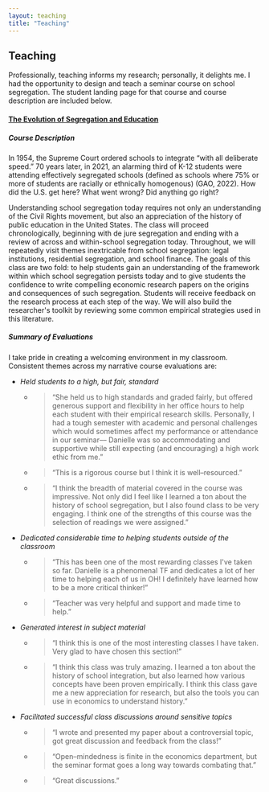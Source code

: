 ```yaml
---
layout: teaching
title: "Teaching"
---
```


## Teaching

Professionally, teaching informs my research; personally, it delights me. I had the opportunity to design and teach a seminar course on school segregation. The student landing page for that course and course description are included below.

#### [The Evolution of Segregation and Education](https://daniellecgw.github.io/teaching/segregation-ed)

##### Course Description
In 1954, the Supreme Court ordered schools to integrate “with all deliberate speed.”  70 years later, in 2021, an alarming third of K-12 students were attending effectively segregated schools (defined as schools where 75\% or more of students are racially or ethnically homogenous) (GAO, 2022).  How did the U.S. get here? What went wrong? Did anything go right? 

Understanding school segregation today requires not only an understanding of the Civil Rights movement, but also an appreciation of the history of public education in the United States. The class will proceed chronologically, beginning with de jure segregation and ending with a review of across and within-school segregation today. Throughout, we will repeatedly visit themes inextricable from school segregation: legal institutions, residential segregation, and school finance.  The goals of this class are two fold: to help students gain an understanding of the framework within which school segregation persists today and to give students the confidence to write compelling economic research papers on the origins and consequences of such segregation. Students will receive feedback on the research process at each step of the way. We will also build the researcher's toolkit by reviewing some common empirical strategies used in this literature.

##### Summary of Evaluations
I take pride in creating a welcoming environment in my classroom. Consistent themes across my narrative course evaluations are:

- *Held students to a high, but fair, standard*
  - > “She held us to high standards and graded fairly, but offered generous support and flexibility in her office hours to help each student with their empirical research skills. Personally, I had a tough semester with academic and personal challenges which would sometimes affect my performance or attendance in our seminar–– Danielle was so accommodating and supportive while still expecting (and encouraging) a high work ethic from me.”
  - > “This is a rigorous course but I think it is well–resourced.”
  - > “I think the breadth of material covered in the course was impressive. Not only did I feel like I learned a ton about the history of school segregation, but I also found class to be very engaging. I think one of the strengths of this course was the selection of readings we were assigned.”

- *Dedicated considerable time to helping students outside of the classroom*
  - > “This has been one of the most rewarding classes I've taken so far. Danielle is a phenomenal TF and dedicates a lot of her time to helping each of us in OH! I definitely have learned how to be a more critical thinker!”
  - > “Teacher was very helpful and support and made time to help.”

- *Generated interest in subject material*
  - > “I think this is one of the most interesting classes I have taken. Very glad to have chosen this section!”
  - > “I think this class was truly amazing. I learned a ton about the history of school integration, but also learned how various concepts have been proven empirically. I think this class gave me a new appreciation for research, but also the tools you can use in economics to understand history.”

- *Facilitated successful class discussions around sensitive topics*
  - > “I wrote and presented my paper about a controversial topic, got great discussion and feedback from the class!”
  - > “Open–mindedness is finite in the economics department, but the seminar format goes a long way towards combating that.”
  - > “Great discussions.”



